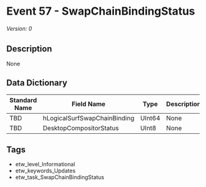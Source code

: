# Event 57 - SwapChainBindingStatus
###### Version: 0

## Description
None

## Data Dictionary
|Standard Name|Field Name|Type|Description|Sample Value|
|---|---|---|---|---|
|TBD|hLogicalSurfSwapChainBinding|UInt64|None|`None`|
|TBD|DesktopCompositorStatus|UInt8|None|`None`|

## Tags
* etw_level_Informational
* etw_keywords_Updates
* etw_task_SwapChainBindingStatus